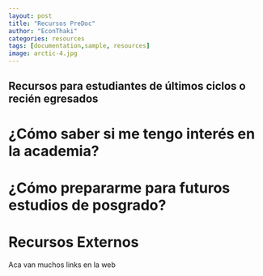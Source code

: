 ```yaml
---
layout: post
title: "Recursos PreDoc"
author: "EconThaki"
categories: resources
tags: [documentation,sample, resources]
image: arctic-4.jpg
---
```


## Recursos para estudiantes de últimos ciclos o recién egresados

# ¿Cómo saber si me tengo interés en la academia?

# ¿Cómo prepararme para futuros estudios de posgrado?

# Recursos Externos 

Aca van muchos links en la web 
